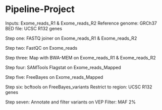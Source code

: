 # Pipeline-Project
Inputs: Exome_reads_R1 & Exome_reads_R2
Reference genome: GRCh37
BED file: UCSC R132 genes

Step one: FASTQ joiner on Exome_reads_R1 & Exome_reads_R2

Step two: FastQC on Exome_reads

Step three: Map with BWA-MEM on Exome_reads_R1 & Exome_reads_R2

Step four: SAMTools Flagstat on Exome_reads_Mapped

Step five: FreeBayes on Exome_reads_Mapped

Step six: bcftools on FreeBayes_variants
          Restrict to region: UCSC R132 genes

Step seven: Annotate and filter variants on VEP
            Filter: MAF 2%
